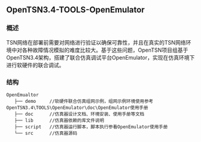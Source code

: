 ## OpenTSN3.4-TOOLS-OpenEmulator

### 概述

TSN网络在部署前需要对网络进行验证以确保可靠性，并且在真实的TSN网络环境中对各种故障情况模拟的难度比较大。基于这些问题，OpenTSN项目组基于OpenTSN3.4架构，搭建了联合仿真调试平台OpenEmulator，实现在仿真环境下进行软硬件的联合调试。

### 结构
```  
OpenEmualtor  
   ├── demo     //软硬件联合仿真组网示例，组网示例环境使用参考OpenTSN3.4\TOOLS\OpenEmulator\doc\OpenEmulator使用手册  
   ├── doc      //仿真器设计文档、环境安装、使用手册等文档  	
   ├── lib      //仿真器依赖的库文件说明
   ├── script   //仿真器运行脚本，脚本执行参看OpenEmulator使用手册      
   └── src      //仿真器源码   
```
